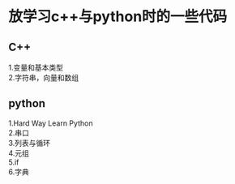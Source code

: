 # 放学习c++与python时的一些代码 
## C++  
1.变量和基本类型  
2.字符串，向量和数组
## python 
1.Hard Way Learn Python  
2.串口  
3.列表与循环  
4.元组  
5.if  
6.字典
